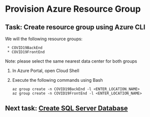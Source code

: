 # Provision Azure Resource Group

## Task: Create resource group using Azure CLI

We will the following resource groups:

     * COVID19BackEnd
     * COVID19FrontEnd

>
Note: please select the same nearest data center for both groups


1. In Azure Portal, open Cloud Shell

1. Execute the following commands using Bash

    ```
    az group create -n COVID19BackEnd -l <ENTER_LOCATION_NAME>
    az group create -n COVID19FrontEnd -l <ENTER_LOCATION_NAME>    
    ```
    

## Next task: [Create SQL Server Database](../azure-sql/create-azure-sql.md)  
